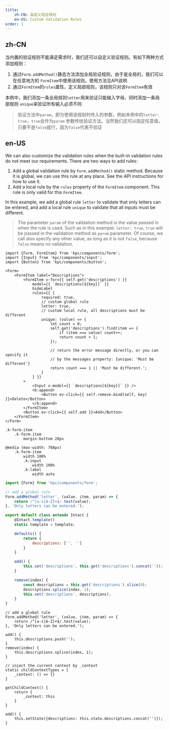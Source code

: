 ```yaml
---
title: 
    zh-CN: 自定义验证规则
    en-US: Custom Validation Rules
order: 1
---
```


## zh-CN

当内置的验证规则不能满足需求时，我们还可以自定义验证规则。有如下两种方式添加规则：

1. 通过`Form.addMethod()`静态方法添加全局验证规则，由于是全局的，我们可以在任意地方的
`FormItem`中使用该规则。使用方法见API说明
2. 通过`FormItem`的`rules`属性，定义局部规则，该规则只对该`FormItem`有效

本例中，我们添加一条全局规则`letter`用来验证只能输入字母，同时添加一条局部规则
`unique`来验证所有输入必须不同

> 验证方法中`param`，即为使用该规则时传入的参数，例如本例中的`letter: true`，`true`会作为`param`
> 参数传给验证方法。当然我们还可以指定任意值，只要不是`false`就行，因为`false`代表不验证

## en-US

We can also customize the validation rules when the built-in validation rules do not meet our 
requirements. There are two ways to add rules: 

1. Add a global validation rule by `Form.addMethod()` static method. Because it is global, we 
can use this rule at any place. See the API instructions for how to use it.
2. Add a local rule by the `rules` property of the `FormItem` component. This rule is only valid 
for this `FormItem`.

In this example, we add a global rule `letter` to validate that only letters can be entered, and 
add a local rule `unique` to validate that all inputs must be different.

> The parameter `param` of the validation method is the value passed in when the rule is used. 
> Such as in this example: `letter: true`, `true` will be passed in the validation method as 
> `param` parameter. Of course, we call also specify any other value, as long as it is not `false`, 
> because `false` means no validation.

```vdt
import {Form, FormItem} from 'kpc/components/form';
import {Input} from 'kpc/components/input';
import {Button} from 'kpc/components/button';

<Form>
    <FormItem label="Descriptions">
        <FormItem v-for={{ self.get('descriptions') }}
            model={{ `descriptions[${key}]` }}
            hideLabel
            rules={{ {
                required: true, 
                // custom global rule
                letter: true,
                // custom local rule, all descriptions must be different
                unique: (value) => {
                    let count = 0;
                    self.get('descriptions').find(item => {
                        if (item === value) count++;
                        return count > 1;
                    });

                    // return the error message directly, or you can specify it
                    // by the messages property: {unique: 'Must be different'}
                    return count === 1 || 'Must be different.';
                }
            } }}
        >
            <Input v-model={{ `descriptions[${key}]` }} />    
            <b:append>
                <Button ev-click={{ self.remove.bind(self, key) }}>Delete</Button>
            </b:append>
        </FormItem>
        <Button ev-click={{ self.add }}>Add</Button>
    </FormItem>
</Form>
```

```styl
.k-form-item
    .k-form-item
        margin-bottom 20px

@media (max-width: 768px)
    .k-form-item
        width 100%
        .k-input
            width 100%
        .k-label
            width auto
```

```js
import {Form} from 'kpc/components/form';

// add a global rule
Form.addMethod('letter', (value, item, param) => {
    return /^[a-z|A-Z]+$/.test(value);
}, 'Only letters can be entered.');

export default class extends Intact {
    @Intact.template()
    static template = template;

    defaults() {
        return {
            descriptions: ['', '']
        }
    }

    add() {
        this.set('descriptions', this.get('descriptions').concat(''));
    }

    remove(index) {
        const descriptions = this.get('descriptions').slice(0);
        descriptions.splice(index, 1);
        this.set('descriptions', descriptions);
    }
}
```

```js-head
// add a global rule
Form.addMethod('letter', (value, item, param) => {
    return /^[a-z|A-Z]+$/.test(value);
}, 'Only letters can be entered.');
```

```vue-methods
add() {
    this.descriptions.push('');
}
remove(index) {
    this.descriptions.splice(index, 1);
}
```

```react-methods
// inject the current context by _context
static childContextTypes = {
    _context: () => {}
}

getChildContext() {
    return {
        _context: this
    }
}

add() {
    this.setState({descriptions: this.state.descriptions.concat('')});
}
```
